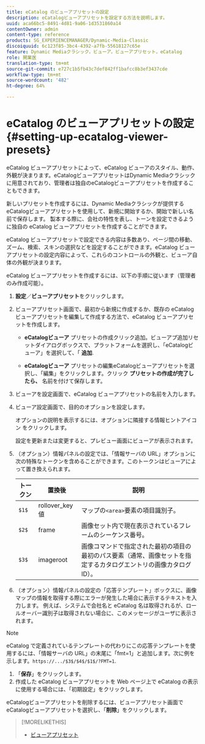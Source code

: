 ```yaml
---
title: eCatalog のビューアプリセットの設定
description: eCatalogビューアプリセットを設定する方法を説明します。
uuid: aca66bc5-8491-4d81-9a06-1d3531860a14
contentOwner: admin
content-type: reference
products: SG_EXPERIENCEMANAGER/Dynamic-Media-Classic
discoiquuid: 6c123f85-3bc4-4392-a7fb-55618127c65e
feature: Dynamic Mediaクラシック，ビューア，ビューアプリセット，eCatalog
role: 開業医
translation-type: tm+mt
source-git-commit: e727c1b5fb43c7def842ff1bafcc8b3ef3437cde
workflow-type: tm+mt
source-wordcount: '482'
ht-degree: 64%

---
```



# eCatalog のビューアプリセットの設定{#setting-up-ecatalog-viewer-presets}

eCatalog ビューアプリセットによって、eCatalog ビューアのスタイル、動作、外観が決まります。eCatalogビューアプリセットはDynamic Mediaクラシックに用意されており、管理者は独自のeCatalogビューアプリセットを作成することもできます。

新しいプリセットを作成するには、Dynamic Mediaクラシックが提供するeCatalogビューアプリセットを使用して、新規に開始するか、開始で新しい名前で保存します。 製本する際に、会社の特性を表し、トーンを設定できるように独自の eCatalog ビューアプリセットを作成することができます。

eCatalog ビューアプリセットで設定できる内容は多数あり、ページ間の移動、ズーム、検索、スキンの選択などを設定することができます。eCatalog ビューアプリセットの設定内容によって、これらのコントロールの外観と、ビューア自体の外観が決まります。

eCatalog ビューアプリセットを作成するには、以下の手順に従います（管理者のみ作成可能）。

1. **設定**／**ビューアプリセット**&#x200B;をクリックします。
1. ビューアプリセット画面で、最初から新規に作成するか、既存の eCatalog ビューアプリセットを編集して作成する方法で、eCatalog ビューアプリセットを作成します。

   * **eCatalogビューア**
プリセットの作成クリック追加。ビューアプ追加リセットダイアログボックスで、プラットフォームを選択し、「eCatalogビューア」を選択して、「 
**追加**.

   * **eCatalogビューア**
プリセットの編集eCatalogビューアプリセットを選択し、「編集」をクリックします。クリック 
**プリセットの作成が完了したら、** 名前を付けて保存します。

1. ビューアを設定画面で、eCatalog ビューアプリセットの名前を入力します。
1. ビューア設定画面で、目的のオプションを設定します。

   オプションの説明を表示するには、オプションに隣接する情報ヒントアイコン  をクリックします。

   設定を更新または変更すると、プレビュー画面にビューアが表示されます。

1. （オプション）情報パネルの設定では、「情報サーバの URL」オプションに次の特殊なトークンを含めることができます。このトークンはビューアによって置き換えられます。

   | トークン | 置換後 | 説明 |
   |--- |--- |--- |
   | `$1$` | rollover_key 値 | マップの`<area>`要素の項目識別子。 |
   | `$2$` | frame | 画像セット内で現在表示されているフレームのシーケンス番号。 |
   | `$3$` | imageroot | 画像コマンドで指定された最初の項目の最初のパス要素（通常、画像セットを指定するカタログエントリの画像カタログ ID）。 |

1. （オプション）情報パネルの設定の「応答テンプレート」ボックスに、画像マップの情報を取得する際にエラーが発生した場合に表示するテキストを入力します。 例えば、システムで会社名と eCatalog 名は取得されるが、ロールオーバー識別子は取得されない場合に、このメッセージがユーザに表示されます。

>[!NOTE]
>
>eCatalog で定義されているテンプレートの代わりにこの応答テンプレートを使用するには、「情報サーバの URL」の末尾に「fmt=1」と追加します。次に例を示します。`https://.../$3$/$4$/$1$/?FMT=1`.

1. 「**保存**」をクリックします。
1. 作成した eCatalog ビューアプリセットを Web ページ上で eCatalog の表示に使用する場合には、「初期設定」をクリックします。

eCatalogビューアプリセットを削除するには、ビューアプリセット画面でeCatalogビューアプリセットを選択し、「**削除**」をクリックします。

>[!MORELIKETHIS]
>
>* [ビューアプリセット](application-setup.md#viewer_presets)

